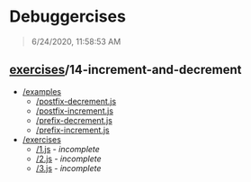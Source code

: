 # Debuggercises 

> 6/24/2020, 11:58:53 AM 

## [exercises](../README.md)/14-increment-and-decrement 

- [/examples](./examples/README.md)
  - [/postfix-decrement.js](./examples/README.md#postfix-decrementjs)  
  - [/postfix-increment.js](./examples/README.md#postfix-incrementjs)  
  - [/prefix-decrement.js](./examples/README.md#prefix-decrementjs)  
  - [/prefix-increment.js](./examples/README.md#prefix-incrementjs)  
- [/exercises](./exercises/README.md)
  - [/1.js](./exercises/README.md#1js) - _incomplete_ 
  - [/2.js](./exercises/README.md#2js) - _incomplete_ 
  - [/3.js](./exercises/README.md#3js) - _incomplete_ 
